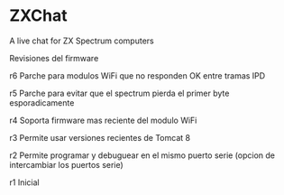 # ZXChat
A live chat for ZX Spectrum computers


Revisiones del firmware

r6 Parche para modulos WiFi que no responden OK entre tramas IPD

r5 Parche para evitar que el spectrum pierda el primer byte esporadicamente

r4 Soporta firmware mas reciente del modulo WiFi

r3 Permite usar versiones recientes de Tomcat 8

r2 Permite programar y debuguear en el mismo puerto serie (opcion de intercambiar los puertos serie)

r1 Inicial